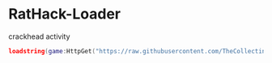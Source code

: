 # RatHack-Loader
crackhead activity

```lua
loadstring(game:HttpGet("https://raw.githubusercontent.com/TheCollecting/RatHack-Loader/refs/heads/main/loader.lua"))()
```
